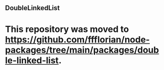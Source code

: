 ## DoubleLinkedList

# This repository was moved to https://github.com/ffflorian/node-packages/tree/main/packages/double-linked-list.
